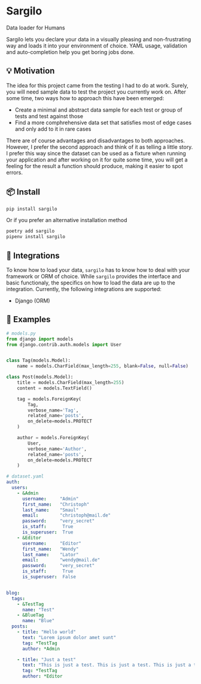 Sargilo 
=======

Data loader for Humans

Sargilo lets you declare your data in a visually pleasing and non-frustrating way and loads it into your environment of choice. YAML usage, validation and auto-completion help you get boring jobs done.

💡 Motivation
-------------

The idea for this project came from the testing I had to do at work. Surely, you will need sample data to test the project you currently work on. After some time, two ways how to approach this have been emerged:

- Create a minimal and abstract data sample for each test or group of tests and test against those
- Find a more comphrehensive data set that satisfies most of edge cases and only add to it in rare cases

There are of course advantages and disadvantages to both approaches. However, I prefer the second approach and think of it as telling a little story. I prefer this way since the dataset can be used as a fixture when running your application and after working on it for quite some time, you will get a feeling for the result a function should produce, making it easier to spot errors.

📦 Install
----------

```bash
pip install sargilo
```

Or if you prefer an alternative installation method

```bash
poetry add sargilo
pipenv install sargilo
```

🔗 Integrations
---------------

To know how to load your data, `sargilo` has to know how to deal with your framework or ORM of choice. While `sargilo` provides the interface and basic functionaly, the specifics on how to load the data are up to the integration. Currently, the following integrations are supported:

- Django (ORM)

📒 Examples
-----------

```python
# models.py
from django import models
from django.contrib.auth.models import User


class Tag(models.Model):
    name = models.CharField(max_length=255, blank=False, null=False)

class Post(models.Model):
    title = models.CharField(max_length=255)
    content = models.TextField()

    tag = models.ForeignKey(
        Tag,
        verbose_name='Tag',
        related_name='posts',
        on_delete=models.PROTECT
    )

    author = models.ForeignKey(
        User,
        verbose_name='Author',
        related_name='posts',
        on_delete=models.PROTECT
    )
```

```yaml
# dataset.yaml
auth:
  users:
    - &Admin
      username:     "Admin"
      first_name:   "Christoph"
      last_name:    "Smaul"
      email:        "christoph@mail.de"
      password:     "very_secret"
      is_staff:      True
      is_superuser:  True
    - &Editor
      username:     "Editor"
      first_name:   "Wendy"
      last_name:    "Lator"
      email:        "wendy@mail.de"
      password:     "very_secret"
      is_staff:      True
      is_superuser:  False


blog:
  tags:
    - &TestTag
      name: "Test"
    - &BlueTag
      name: "Blue"
  posts:
    - title: "Hello world"
      text: "Lorem ipsum dolor amet sunt"
      tag: *TestTag
      author: *Admin

    - title: "Just a test"
      text: "This is just a test. This is just a test. This is just a test."
      tag: *TestTag
      author: *Editor
```
